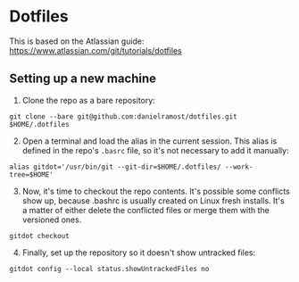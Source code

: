 # Dotfiles

This is based on the Atlassian guide: https://www.atlassian.com/git/tutorials/dotfiles

## Setting up a new machine

1. Clone the repo as a bare repository:

`git clone --bare git@github.com:danielramost/dotfiles.git $HOME/.dotfiles`

2. Open a terminal and load the alias in the current session. This alias is defined in the repo's `.basrc` file, so it's not necessary to add it manually:

`alias gitdot='/usr/bin/git --git-dir=$HOME/.dotfiles/ --work-tree=$HOME'`

3. Now, it's time to checkout the repo contents. It's possible some conflicts show up, because .bashrc is usually created on Linux fresh installs. It's a matter of either delete the conflicted files or merge them with the versioned ones.

`gitdot checkout`

4. Finally, set up the repository so it doesn't show untracked files:

`gitdot config --local status.showUntrackedFiles no`

